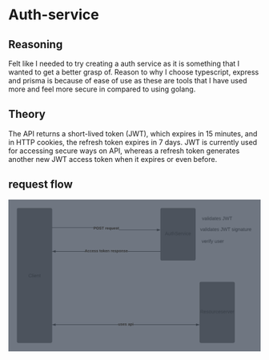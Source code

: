 # Auth-service

## Reasoning

Felt like I needed to try creating a auth service as it is something that I wanted to get a better grasp of.
Reason to why I choose typescript, express and prisma is because of ease of use as these are tools that I have used more and feel more secure in compared to using golang.

## Theory

The API returns a short-lived token (JWT), which expires in 15 minutes, and in HTTP cookies, the refresh token expires in 7 days. JWT is currently used for accessing secure ways on API, whereas a refresh token generates another new JWT access token when it expires or even before.

## request flow

![plans for the project](doc/auth-flow.png)
